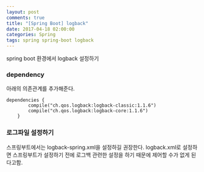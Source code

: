 ```yaml
---
layout: post
comments: true
title: "[Spring Boot] logback"
date: 2017-04-18 02:00:00
categories: Spring
tags: spring spring-boot logback
---
```


spring boot 환경에서 logback 설정하기

### dependency 
아래의 의존관계를 추가해준다.
```
dependencies {
        compile("ch.qos.logback:logback-classic:1.1.6")
        compile("ch.qos.logback:logback-core:1.1.6")
    }
```

### 로그파일 설정하기
스프링부트에서는 logback-spring.xml을 설정하길 권장한다. logback.xml로 설정하면 스프링부트가 설정하기 전에 로그백 관련한 설정을 하기 때문에 제어할 수가 없게 된다고함.

